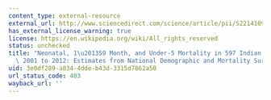 ```yaml
---
content_type: external-resource
external_url: http://www.sciencedirect.com/science/article/pii/S2214109X13700731
has_external_license_warning: true
license: https://en.wikipedia.org/wiki/All_rights_reserved
status: unchecked
title: "Neonatal, 1\u201359 Month, and Under-5 Mortality in 597 Indian Districts,\
  \ 2001 to 2012: Estimates from National Demographic and Mortality Surveys"
uid: 3e0df289-a834-4dde-b43d-3315d7862a50
url_status_code: 403
wayback_url: ''
---
```

